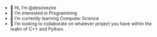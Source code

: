 - 👋 Hi, I’m @desireezire
- 👀 I’m interested in Programming
- 🌱 I’m currently learning Computer Science
- 💞️ I’m looking to collaborate on whatever project you have within the realm of C++ and Python.

<!---
desireezire/desireezire is a ✨ special ✨ repository because its `README.md` (this file) appears on your GitHub profile.
You can click the Preview link to take a look at your changes.
--->

